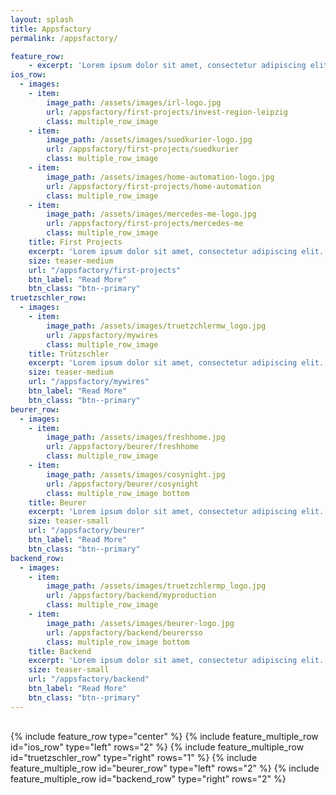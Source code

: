 ```yaml
---
layout: splash
title: Appsfactory
permalink: /appsfactory/

feature_row:
    - excerpt: 'Lorem ipsum dolor sit amet, consectetur adipiscing elit. Morbi neque purus, volutpat ut purus nec, ultrices venenatis erat. Maecenas fermentum scelerisque justo, ullamcorper tristique tortor tristique ut.'
ios_row:
  - images:
    - item:
        image_path: /assets/images/irl-logo.jpg
        url: /appsfactory/first-projects/invest-region-leipzig
        class: multiple_row_image
    - item:
        image_path: /assets/images/suedkurier-logo.jpg
        url: /appsfactory/first-projects/suedkurier
        class: multiple_row_image
    - item:
        image_path: /assets/images/home-automation-logo.jpg
        url: /appsfactory/first-projects/home-automation
        class: multiple_row_image
    - item:
        image_path: /assets/images/mercedes-me-logo.jpg
        url: /appsfactory/first-projects/mercedes-me
        class: multiple_row_image
    title: First Projects
    excerpt: 'Lorem ipsum dolor sit amet, consectetur adipiscing elit. Morbi neque purus, volutpat ut purus nec, ultrices venenatis erat. Maecenas fermentum scelerisque justo, ullamcorper tristique tortor tristique ut.'
    size: teaser-medium
    url: "/appsfactory/first-projects"
    btn_label: "Read More"
    btn_class: "btn--primary"
truetzschler_row:
  - images:
    - item:
        image_path: /assets/images/truetzchlermw_logo.jpg
        url: /appsfactory/mywires
        class: multiple_row_image
    title: Trützschler
    excerpt: 'Lorem ipsum dolor sit amet, consectetur adipiscing elit. Morbi neque purus, volutpat ut purus nec, ultrices venenatis erat. Maecenas fermentum scelerisque justo, ullamcorper tristique tortor tristique ut. (trü ios)'
    size: teaser-medium
    url: "/appsfactory/mywires"
    btn_label: "Read More"
    btn_class: "btn--primary"
beurer_row:
  - images:
    - item:
        image_path: /assets/images/freshhome.jpg
        url: /appsfactory/beurer/freshhome
        class: multiple_row_image
    - item:
        image_path: /assets/images/cosynight.jpg
        url: /appsfactory/beurer/cosynight
        class: multiple_row_image bottom
    title: Beurer
    excerpt: 'Lorem ipsum dolor sit amet, consectetur adipiscing elit. Morbi neque purus, volutpat ut purus nec, ultrices venenatis erat. Maecenas fermentum scelerisque justo, ullamcorper tristique tortor tristique ut. (beurer ios)'
    size: teaser-small
    url: "/appsfactory/beurer"
    btn_label: "Read More"
    btn_class: "btn--primary"
backend_row:
  - images:
    - item:
        image_path: /assets/images/truetzchlermp_logo.jpg
        url: /appsfactory/backend/myproduction
        class: multiple_row_image
    - item:
        image_path: /assets/images/beurer-logo.jpg
        url: /appsfactory/backend/beurersso
        class: multiple_row_image bottom
    title: Backend
    excerpt: 'Lorem ipsum dolor sit amet, consectetur adipiscing elit. Morbi neque purus, volutpat ut purus nec, ultrices venenatis erat. Maecenas fermentum scelerisque justo, ullamcorper tristique tortor tristique ut.'
    size: teaser-small
    url: "/appsfactory/backend"
    btn_label: "Read More"
    btn_class: "btn--primary"
---
```


<div style="margin-top:30px;">
  {% include feature_row type="center" %}
  {% include feature_multiple_row id="ios_row" type="left" rows="2" %}
  {% include feature_multiple_row id="truetzschler_row" type="right" rows="1" %}
  {% include feature_multiple_row id="beurer_row" type="left" rows="2" %}
  {% include feature_multiple_row id="backend_row" type="right" rows="2" %}
</div>